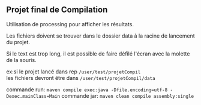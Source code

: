 ## Projet final de Compilation
Utilisation de processing pour afficher les résultats.

Les fichiers doivent se trouver dans le dossier data à la racine de lancement du projet.

Si le text est trop long, il est possible de faire défilé l'écran avec la
molette de la souris.

ex:si le projet lancé dans rep `/user/test/projetCompil`  
les fichiers devront être dans `/user/test/projetCompil/data`

commande run: `maven compile exec:java -Dfile.encoding=utf-8 -Dexec.mainClass=Main`
commande jar: `maven clean compile assembly:single`